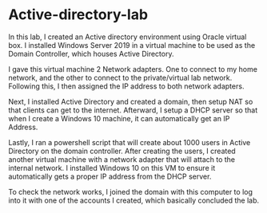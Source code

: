 # Active-directory-lab

In this lab, I created an Active directory environment using Oracle virtual box. I installed Windows Server 2019 in a virtual machine to be used as the Domain Controller, which houses Active Directory.

I gave this virtual machine 2 Network adapters. One to connect to my home network, and the other to connect to the private/virtual lab network. Following this, I then assigned the IP address to both network adapters.

Next, I installed Active Directory and created a domain, then setup NAT so that clients can get to the internet. Afterward, I setup a DHCP server so that when I create a Windows 10 machine, it can automatically get an IP Address.

Lastly, I ran a powershell script that will create about 1000 users in Active Directory on the domain controller. After creating the users, I created another virtual machine with a network adapter that will attach to the internal network. I installed Windows 10 on this VM to ensure it automatically gets a proper IP address from the DHCP server.

To check the network works, I joined the domain with this computer to log into it with one of the accounts I created, which basically concluded the lab.
